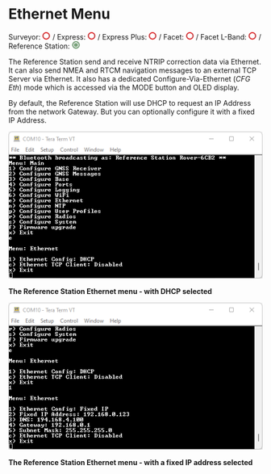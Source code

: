 # Ethernet Menu

Surveyor: ![Feature Not Supported](img/RedDot.png) / Express: ![Feature Not Supported](img/RedDot.png) / Express Plus: ![Feature Not Supported](img/RedDot.png) / Facet: ![Feature Not Supported](img/RedDot.png) / Facet L-Band: ![Feature Not Supported](img/RedDot.png) / Reference Station: ![Feature Supported](img/GreenDot.png)

The Reference Station send and receive NTRIP correction data via Ethernet. It can also send NMEA and RTCM navigation messages to an external TCP Server via Ethernet.
It also has a dedicated Configure-Via-Ethernet (*CFG Eth*) mode which is accessed via the MODE button and OLED display.

By default, the Reference Station will use DHCP to request an IP Address from the network Gateway. But you can optionally configure it with a fixed IP Address.

![Reference Station in DHCP mode](img/Ethernet_DHCP.png)

**The Reference Station Ethernet menu - with DHCP selected**

![Reference Station in fixed IP address mode](img/Ethernet_Fixed_IP.png)

**The Reference Station Ethernet menu - with a fixed IP address selected**

